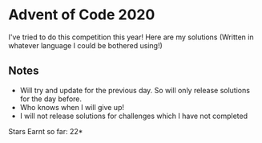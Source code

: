 # Advent of Code 2020

I've tried to do this competition this year!  Here are my solutions (Written in whatever language I could be bothered using!)

## Notes
- Will try and update for the previous day.  So will only release solutions for the day before.  
- Who knows when I will give up!
- I will not release solutions for challenges which I have not completed

Stars Earnt so far: 22*
